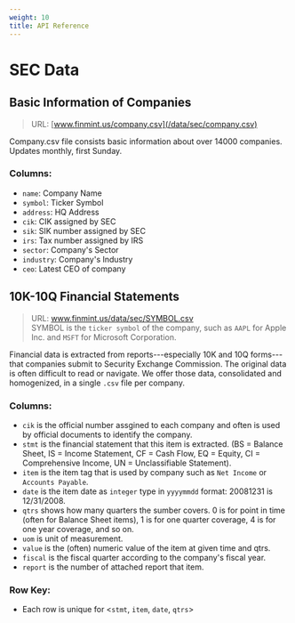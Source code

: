 ```yaml
---
weight: 10
title: API Reference
---
```


# SEC Data

## Basic Information of Companies

> URL: [www.finmint.us/company.csv](/data/sec/company.csv)

Company.csv file consists basic information about over 14000 companies. Updates monthly, first Sunday.

### Columns:
- `name`: Company Name
- `symbol`: Ticker Symbol
- `address`: HQ Address
- `cik`: CIK assigned by SEC
- `sik`: SIK number assigned by SEC
- `irs`: Tax number assigned by IRS
- `sector`: Company's Sector
- `industry`: Company's Industry
- `ceo`: Latest CEO of company

## 10K-10Q Financial Statements

> URL: www.finmint.us/data/sec/SYMBOL.csv  
SYMBOL is the `ticker symbol` of the company, such as `AAPL` for Apple Inc. and `MSFT` for Microsoft Corporation.

Financial data is extracted from reports---especially 10K and 10Q forms---that companies submit to Security Exchange Commission. The original data is often difficult to read or navigate. We offer those data, consolidated and homogenized, in a single `.csv` file per company.

### Columns:
- `cik` is the official number assgined to each company and often is used by official documents to identify the company.
- `stmt` is the financial statement that this item is extracted. (BS = Balance Sheet, IS = Income Statement, CF = Cash Flow, EQ = Equity, CI = Comprehensive Income, UN = Unclassifiable Statement).
- `item` is the item tag that is used by company such as `Net Income` or `Accounts Payable`.
- `date` is the item date as `integer` type in `yyyymmdd` format: 20081231 is 12/31/2008.
- `qtrs` shows how many quarters the sumber covers. 0 is for point in time (often for Balance Sheet items), 1 is for one quarter coverage, 4 is for one year coverage, and so on.
- `uom` is unit of measurement.
- `value` is the (often) numeric value of the item at given time and qtrs.
- `fiscal` is the fiscal quarter according to the company's fiscal year.
- `report` is the number of attached report that item.
### Row Key:
- Each row is unique for <`stmt`, `item`, `date`, `qtrs`>

